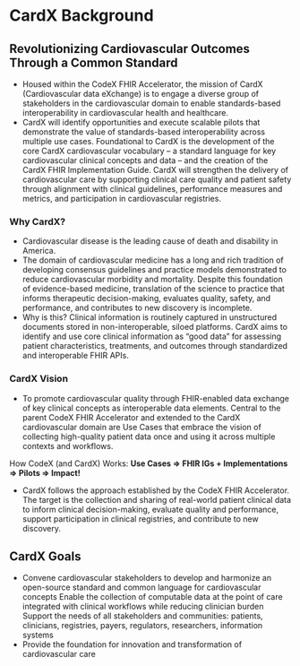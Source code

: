 
# CardX Background
## Revolutionizing Cardiovascular Outcomes Through a Common Standard
- Housed within the CodeX FHIR Accelerator, the mission of CardX (Cardiovascular data eXchange) is to engage a diverse group of stakeholders in the cardiovascular domain to enable standards-based interoperability in cardiovascular health and healthcare.
- CardX will identify opportunities and execute scalable pilots that demonstrate the value of standards-based interoperability across multiple use cases. Foundational to CardX is the development of the core CardX cardiovascular vocabulary – a standard language for key cardiovascular clinical concepts and data – and the creation of the CardX FHIR Implementation Guide.
CardX will strengthen the delivery of cardiovascular care by supporting clinical care quality and patient safety through alignment with clinical guidelines, performance measures and metrics, and participation in cardiovascular registries.
### Why CardX?
- Cardiovascular disease is the leading cause of death and disability in America. 
- The domain of cardiovascular medicine has a long and rich tradition of developing consensus guidelines and practice models demonstrated to reduce cardiovascular morbidity and mortality. Despite this foundation of evidence-based medicine, translation of the science to practice that informs therapeutic decision-making, evaluates quality, safety, and performance, and contributes to new discovery is incomplete. 
- Why is this? Clinical information is routinely captured in unstructured documents stored in non-interoperable, siloed platforms. CardX aims to identify and use core clinical information as “good data” for assessing patient characteristics, treatments, and outcomes through standardized and interoperable FHIR APIs. 

### CardX Vision
- To promote cardiovascular quality through FHIR-enabled data exchange of key clinical concepts as interoperable data elements. Central to the parent CodeX FHIR Accelerator and extended to the CardX cardiovascular domain are Use Cases that embrace the vision of collecting high-quality patient data once and using it across multiple contexts and workflows.

How CodeX (and CardX) Works: **Use Cases => FHIR IGs + Implementations => Pilots => Impact!**

- CardX follows the approach established by the CodeX FHIR Accelerator. The target is the collection and sharing of real-world patient clinical data to inform clinical decision-making, evaluate quality and performance, support participation in clinical registries, and contribute to new discovery.


## CardX Goals
- Convene cardiovascular stakeholders to develop and harmonize an open-source standard and common language for cardiovascular concepts
Enable the collection of computable data at the point of care integrated with clinical workflows while reducing clinician burden
Support the needs of all stakeholders and communities: patients, clinicians, registries, payers, regulators, researchers, information systems
- Provide the foundation for innovation and transformation of cardiovascular care


